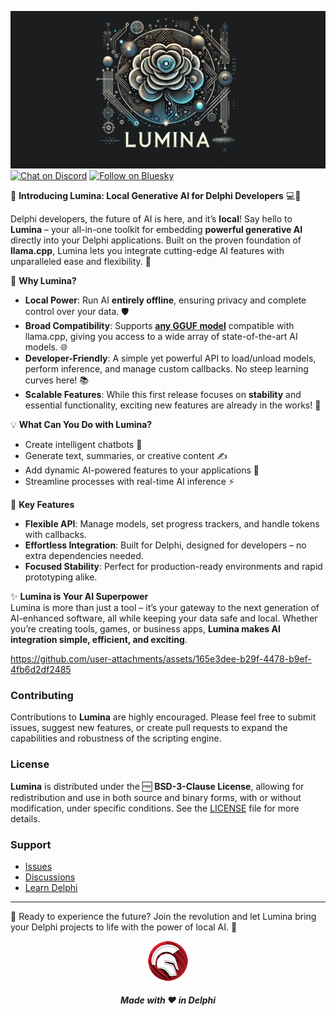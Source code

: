 ![Lumina](media/lumina.png)  
[![Chat on Discord](https://img.shields.io/discord/754884471324672040?style=for-the-badge)](https://discord.gg/tPWjMwK)
[![Follow on Bluesky](https://img.shields.io/badge/Bluesky-tinyBigGAMES-blue?style=for-the-badge&logo=bluesky)](https://bsky.app/profile/tinybiggames.com)

🌟 **Introducing Lumina: Local Generative AI for Delphi Developers** 💻🤖  

Delphi developers, the future of AI is here, and it’s **local**! Say hello to **Lumina** – your all-in-one toolkit for embedding **powerful generative AI** directly into your Delphi applications. Built on the proven foundation of **llama.cpp**, Lumina lets you integrate cutting-edge AI features with unparalleled ease and flexibility. 🚀  

🎯 **Why Lumina?**  
- **Local Power**: Run AI **entirely offline**, ensuring privacy and complete control over your data. 🛡️  
- **Broad Compatibility**: Supports **<a href="https://huggingface.co/bartowski/gemma-2-2b-it-abliterated-GGUF" target="_blank">any GGUF model</a>** compatible with llama.cpp, giving you access to a wide array of state-of-the-art AI models. 🌐  
- **Developer-Friendly**: A simple yet powerful API to load/unload models, perform inference, and manage custom callbacks. No steep learning curves here! 📚  
- **Scalable Features**: While this first release focuses on **stability** and essential functionality, exciting new features are already in the works! 🌱  

💡 **What Can You Do with Lumina?**  
- Create intelligent chatbots 🤖  
- Generate text, summaries, or creative content ✍️  
- Add dynamic AI-powered features to your applications 💬  
- Streamline processes with real-time AI inference ⚡  

🔧 **Key Features**  
- **Flexible API**: Manage models, set progress trackers, and handle tokens with callbacks.  
- **Effortless Integration**: Built for Delphi, designed for developers – no extra dependencies needed.  
- **Focused Stability**: Perfect for production-ready environments and rapid prototyping alike.  

✨ **Lumina is Your AI Superpower**  
Lumina is more than just a tool – it’s your gateway to the next generation of AI-enhanced software, all while keeping your data safe and local. Whether you’re creating tools, games, or business apps, **Lumina makes AI integration simple, efficient, and exciting**.  


https://github.com/user-attachments/assets/165e3dee-b29f-4478-b9ef-4fb6d2df2485


### Contributing

Contributions to **Lumina** are highly encouraged. Please feel free to submit issues, suggest new features, or create pull requests to expand the capabilities and robustness of the scripting engine.

### License

**Lumina** is distributed under the 🆓 **BSD-3-Clause License**, allowing for redistribution and use in both source and binary forms, with or without modification, under specific conditions. See the [LICENSE](https://github.com/tinyBigGAMES/Lumina?tab=BSD-3-Clause-1-ov-file#BSD-3-Clause-1-ov-file) file for more details.

### Support

- <a href="https://github.com/tinyBigGAMES/Lumina/issues" target="_blank">Issues</a>
- <a href="https://github.com/tinyBigGAMES/Lumina/discussions" target="_blank">Discussions</a>
- <a href="https://learndelphi.org/" target="_blank">Learn Delphi</a>

---
🎉 Ready to experience the future? Join the revolution and let Lumina bring your Delphi projects to life with the power of local AI. 🚀  

<p align="center">
<img src="media/delphi.png" alt="Delphi">
</p>
<h5 align="center">

Made with :heart: in Delphi
</h5>
